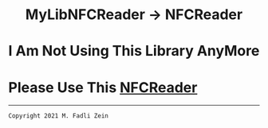 <h1 align="center">
  MyLibNFCReader -> NFCReader
</h1>

# I Am Not Using This Library AnyMore

# Please Use This [NFCReader](https://github.com/gzeinnumer/NFCReader)

---

```
Copyright 2021 M. Fadli Zein
```

